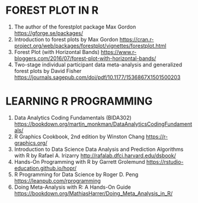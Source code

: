 # FOREST PLOT IN R
1) The author of the forestplot package Max Gordon https://gforge.se/packages/
2) Introduction to forest plots by Max Gordon https://cran.r-project.org/web/packages/forestplot/vignettes/forestplot.html
3) Forest Plot (with Horizontal Bands) https://www.r-bloggers.com/2016/07/forest-plot-with-horizontal-bands/
4) Two-stage individual participant data meta-analysis and generalized forest plots by David Fisher https://journals.sagepub.com/doi/pdf/10.1177/1536867X1501500203

# LEARNING R PROGRAMMING
1) Data Analytics Coding Fundamentals (BIDA302) https://bookdown.org/martin_monkman/DataAnalyticsCodingFundamentals/
2) R Graphics Cookbook, 2nd edition by Winston Chang https://r-graphics.org/
3) Introduction to Data Science Data Analysis and Prediction Algorithms with R by Rafael A. Irizarry http://rafalab.dfci.harvard.edu/dsbook/
4) Hands-On Programming with R by Garrett Grolemund https://rstudio-education.github.io/hopr/
5) R Programming for Data Science by Roger D. Peng https://leanpub.com/rprogramming
6) Doing Meta-Analysis with R: A Hands-On Guide https://bookdown.org/MathiasHarrer/Doing_Meta_Analysis_in_R/
